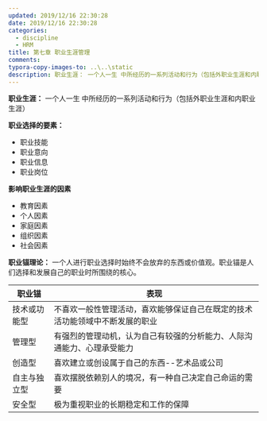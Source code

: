 ```yaml
---
updated: 2019/12/16 22:30:28
date: 2019/12/16 22:30:28
categories: 
  - discipline
  - HRM
title: 第七章 职业生涯管理
comments: 
typora-copy-images-to: ..\..\static
description: 职业生涯： 一个人一生 中所经历的一系列活动和行为（包括外职业生涯和内职业生涯）职业选择的要素： 职业技能职业意向职业信息职业岗位影响职业生涯的因素教育因素个人因素家庭因素组织因素社会因素职业锚理论： 一个人进行职业选择时始终不会放弃的东西或价值观。职业锚是人们选择和发展自己的职业时所围绕的核心。
---
```


**职业生涯：** 一个人一生 中所经历的一系列活动和行为（包括外职业生涯和内职业生涯）

**职业选择的要素：** 

- 职业技能
- 职业意向
- 职业信息
- 职业岗位

**影响职业生涯的因素**

- 教育因素
- 个人因素
- 家庭因素
- 组织因素
- 社会因素

**职业锚理论：** 一个人进行职业选择时始终不会放弃的东西或价值观。职业锚是人们选择和发展自己的职业时所围绕的核心。

| 职业锚       | 表现                                                         |
| ------------ | ------------------------------------------------------------ |
| 技术或功能型 | 不喜欢一般性管理活动，喜欢能够保证自己在既定的技术活功能领域中不断发展的职业 |
| 管理型       | 有强烈的管理动机，认为自己有较强的分析能力、人际沟通能力、心理承受能力 |
| 创造型       | 喜欢建立或创设属于自己的东西--艺术品或公司                   |
| 自主与独立型 | 喜欢摆脱依赖别人的境况，有一种自己决定自己命运的需要         |
| 安全型       | 极为重视职业的长期稳定和工作的保障                           |

